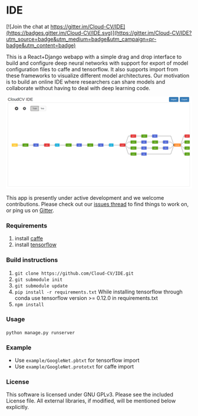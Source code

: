 # IDE

[![Join the chat at https://gitter.im/Cloud-CV/IDE](https://badges.gitter.im/Cloud-CV/IDE.svg)](https://gitter.im/Cloud-CV/IDE?utm_source=badge&utm_medium=badge&utm_campaign=pr-badge&utm_content=badge)

This is a React+Django webapp with a simple drag and drop interface to build and configure deep neural networks with support for export of model configuration files to caffe and tensorflow. It also supports import from these frameworks to visualize different model architectures. Our motivation is to build an online IDE where researchers can share models and collaborate without having to deal with deep learning code.

![alt text](https://github.com/Cloud-CV/IDE/blob/master/example/snapshot.png "IDE Snapshot")

This app is presently under active development and we welcome contributions. Please check out our [issues thread](https://github.com/Cloud-CV/IDE/issues) to find things to work on, or ping us on [Gitter](https://gitter.im/batra-mlp-lab/CloudCV). 

### Requirements
1. install [caffe](http://caffe.berkeleyvision.org/installation.html)
2. install [tensorflow](https://www.tensorflow.org/versions/r0.10/get_started/os_setup.html#pip-installation)

### Build instructions
1. `git clone https://github.com/Cloud-CV/IDE.git`
2. `git submodule init`
3. `git submodule update`
4. `pip install -r requirements.txt`
While installing tensorflow through conda use tensorflow version >= 0.12.0 in requirements.txt
5. `npm install`

### Usage
`python manage.py runserver`

### Example
* Use `example/GoogleNet.pbtxt` for tensorflow import
* Use `example/GoogleNet.prototxt` for caffe import

### License

This software is licensed under GNU GPLv3. Please see the included License file. All external libraries, if modified, will be mentioned below explicitly.
